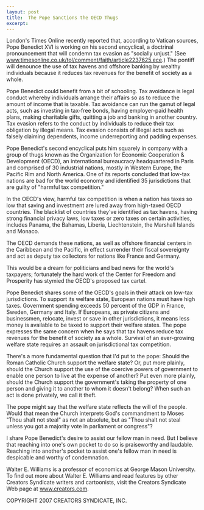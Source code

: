 ```yaml
---
layout: post
title:  The Pope Sanctions the OECD Thugs
excerpt:
---
```


London's Times Online recently reported that, according to Vatican sources, Pope Benedict XVI is working on his second encyclical, a doctrinal pronouncement that will condemn tax evasion as "socially unjust." (See www.timesonline.co.uk/tol/comment/faith/article2237625.ece.) The pontiff will denounce the use of tax havens and offshore banking by wealthy individuals because it reduces tax revenues for the benefit of society as a whole.

Pope Benedict could benefit from a bit of schooling. Tax avoidance is legal conduct whereby individuals arrange their affairs so as to reduce the amount of income that is taxable. Tax avoidance can run the gamut of legal acts, such as investing in tax-free bonds, having employer-paid health plans, making charitable gifts, quitting a job and banking in another country. Tax evasion refers to the conduct by individuals to reduce their tax obligation by illegal means. Tax evasion consists of illegal acts such as falsely claiming dependents, income underreporting and padding expenses.

Pope Benedict's second encyclical puts him squarely in company with a group of thugs known as the Organization for Economic Cooperation & Development (OECD), an international bureaucracy headquartered in Paris and comprised of 30 industrial nations, mostly in Western Europe, the Pacific Rim and North America. One of its reports concluded that low-tax nations are bad for the world economy and identified 35 jurisdictions that are guilty of "harmful tax competition."

In the OECD's view, harmful tax competition is when a nation has taxes so low that saving and investment are lured away from high-taxed OECD countries. The blacklist of countries they've identified as tax havens, having strong financial privacy laws, low taxes or zero taxes on certain activities, includes Panama, the Bahamas, Liberia, Liechtenstein, the Marshall Islands and Monaco.

The OECD demands these nations, as well as offshore financial centers in the Caribbean and the Pacific, in effect surrender their fiscal sovereignty and act as deputy tax collectors for nations like France and Germany.

 This would be a dream for politicians and bad news for the world's taxpayers; fortunately the hard work of the Center for Freedom and Prosperity has stymied the OECD's proposed tax cartel.

Pope Benedict shares some of the OECD's goals in their attack on low-tax jurisdictions. To support its welfare state, European nations must have high taxes. Government spending exceeds 50 percent of the GDP in France, Sweden, Germany and Italy. If Europeans, as private citizens and businessmen, relocate, invest or save in other jurisdictions, it means less money is available to be taxed to support their welfare states. The pope expresses the same concern when he says that tax havens reduce tax revenues for the benefit of society as a whole. Survival of an ever-growing welfare state requires an assault on jurisdictional tax competition.

There's a more fundamental question that I'd put to the pope: Should the Roman Catholic Church support the welfare state? Or, put more plainly, should the Church support the use of the coercive powers of government to enable one person to live at the expense of another? Put even more plainly, should the Church support the government's taking the property of one person and giving it to another to whom it doesn't belong? When such an act is done privately, we call it theft.

The pope might say that the welfare state reflects the will of the people. Would that mean the Church interprets God's commandment to Moses "Thou shalt not steal" as not an absolute, but as "Thou shalt not steal unless you got a majority vote in parliament or congress"?

I share Pope Benedict's desire to assist our fellow man in need. But I believe that reaching into one's own pocket to do so is praiseworthy and laudable. Reaching into another's pocket to assist one's fellow man in need is despicable and worthy of condemnation.

Walter E. Williams is a professor of economics at George Mason University. To find out more about Walter E. Williams and read features by other Creators Syndicate writers and cartoonists, visit the Creators Syndicate Web page at www.creators.com.

COPYRIGHT 2007 CREATORS SYNDICATE, INC.
